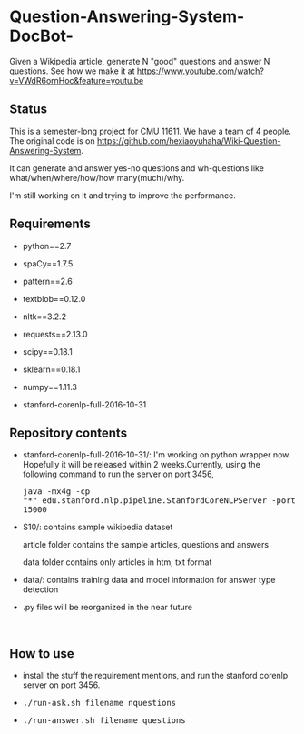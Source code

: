 # Question-Answering-System-DocBot-
Given a Wikipedia article, generate N "good" questions and answer N questions. See how we make it at https://www.youtube.com/watch?v=VWdR6ornHoc&feature=youtu.be

## Status

This is a semester-long project for CMU 11611. We have a team of 4 people. The original code is on https://github.com/hexiaoyuhaha/Wiki-Question-Answering-System. 

It can generate and answer yes-no questions and wh-questions like what/when/where/how/how many(much)/why.

I'm still working on it and trying to improve the performance.



## Requirements

- python==2.7


- spaCy==1.7.5
- pattern==2.6
- textblob==0.12.0
- nltk==3.2.2
- requests==2.13.0
- scipy==0.18.1
- sklearn==0.18.1
- numpy==1.11.3
- stanford-corenlp-full-2016-10-31  



## Repository contents

- stanford-corenlp-full-2016-10-31/:  I'm working on python wrapper now. Hopefully it will be released within 2 weeks.Currently, using the following command to run the server on port 3456, <pre>java -mx4g -cp "*" edu.stanford.nlp.pipeline.StanfordCoreNLPServer -port 3456 -timeout 15000</pre>

- S10/: contains sample wikipedia dataset

  article folder contains the sample articles, questions and answers 

  data folder contains only articles in htm, txt format

- data/: contains training data and model information for answer type detection

- .py files will be reorganized in the near future

  ​

## How to use

- install the stuff the requirement mentions, and run the stanford corenlp server on port 3456.
- <pre>./run-ask.sh filename nquestions</pre>
- <pre>./run-answer.sh filename questions</pre>